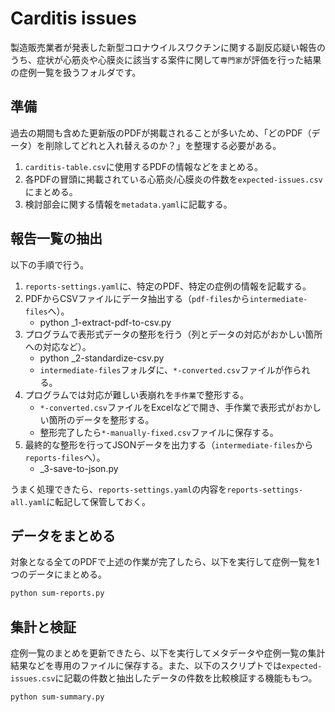 # Carditis issues

製造販売業者が発表した新型コロナウイルスワクチンに関する副反応疑い報告のうち、症状が心筋炎や心膜炎に該当する案件に関して`専門家`が評価を行った結果の症例一覧を扱うフォルダです。

## 準備

過去の期間も含めた更新版のPDFが掲載されることが多いため、「どのPDF（データ）を削除してどれと入れ替えるのか？」を整理する必要がある。

1. `carditis-table.csv`に使用するPDFの情報などをまとめる。
1. 各PDFの冒頭に掲載されている心筋炎/心膜炎の件数を`expected-issues.csv`にまとめる。
1. 検討部会に関する情報を`metadata.yaml`に記載する。

## 報告一覧の抽出

以下の手順で行う。

1. `reports-settings.yaml`に、特定のPDF、特定の症例の情報を記載する。
1. PDFからCSVファイルにデータ抽出する（`pdf-files`から`intermediate-files`へ）。
    * python _1-extract-pdf-to-csv.py
1. プログラムで表形式データの整形を行う（列とデータの対応がおかしい箇所への対応など）。
    * python _2-standardize-csv.py
    * `intermediate-files`フォルダに、`*-converted.csv`ファイルが作られる。
1. プログラムでは対応が難しい表崩れを`手作業`で整形する。
    * `*-converted.csv`ファイルをExcelなどで開き、手作業で表形式がおかしい箇所のデータを整形する。
    * 整形完了したら`*-manually-fixed.csv`ファイルに保存する。
1. 最終的な整形を行ってJSONデータを出力する（`intermediate-files`から`reports-files`へ）。
    * _3-save-to-json.py

うまく処理できたら、`reports-settings.yaml`の内容を`reports-settings-all.yaml`に転記して保管しておく。

## データをまとめる

対象となる全てのPDFで上述の作業が完了したら、以下を実行して症例一覧を1つのデータにまとめる。

```sh
python sum-reports.py
```

## 集計と検証

症例一覧のまとめを更新できたら、以下を実行してメタデータや症例一覧の集計結果などを専用のファイルに保存する。また、以下のスクリプトでは`expected-issues.csv`に記載の件数と抽出したデータの件数を比較検証する機能ももつ。

```sh
python sum-summary.py
```
